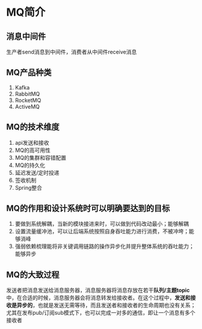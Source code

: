 # MQ简介

## 消息中间件

生产者send消息到中间件，消费者从中间件receive消息

## MQ产品种类

1. Kafka
2. RabbitMQ
3. RocketMQ
4. ActiveMQ

## MQ的技术维度

1. api发送和接收
2. MQ的高可用性
3. MQ的集群和容错配置
4. MQ的持久化
5. 延迟发送/定时投递
6. 签收机制
7. Spring整合

## MQ的作用和设计系统时可以明确要达到的目标

1. 要做到系统解耦，当新的模块接进来时，可以做到代码改动最小；能够解耦
2. 设置流量缓冲池，可以让后端系统按照自身吞吐能力进行消费，不被冲垮；能够消峰
3. 强弱依赖梳理能将非关键调用链路的操作异步化并提升整体系统的吞吐能力；能够异步

## MQ的大致过程

发送者把消息发送给消息服务器，消息服务器将消息存放在若干**队列/主题topic**中，在合适的时候，消息服务器会将消息转发给接收者。在这个过程中，**发送和接收是异步的**，也就是发送无需等待，而且发送者和接收者的生命周期也没有关系；尤其在发布pub/订阅sub模式下，也可以完成一对多的通信，即让一个消息有多个接收者
